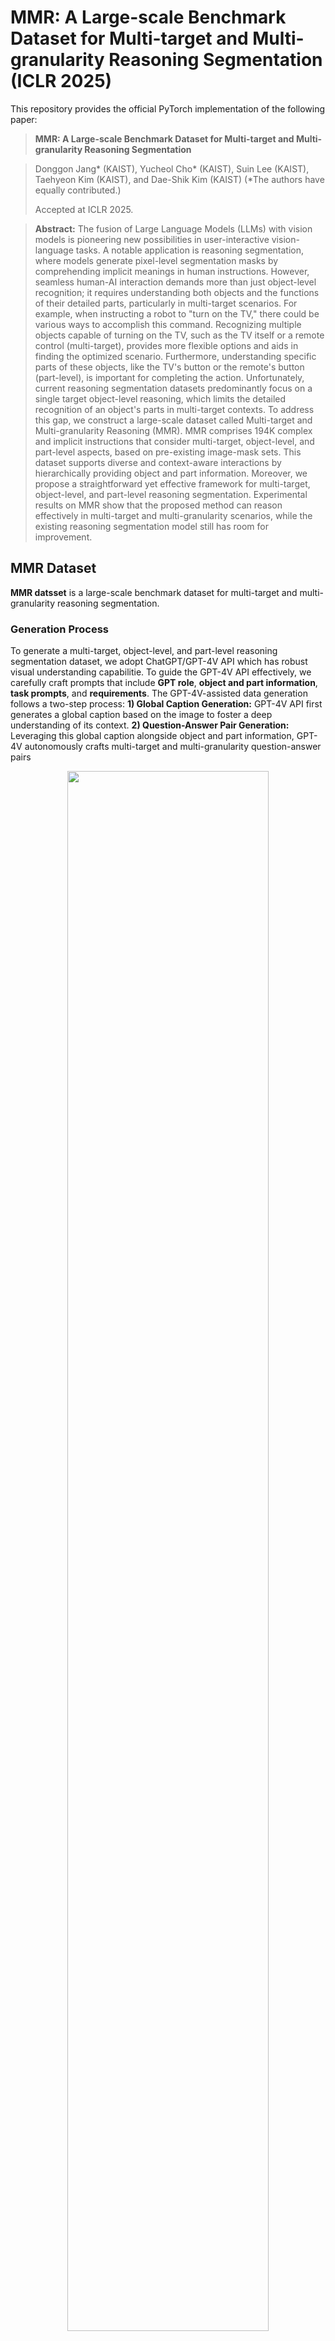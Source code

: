 # MMR: A Large-scale Benchmark Dataset for Multi-target and Multi-granularity Reasoning Segmentation (ICLR 2025)

This repository provides the official PyTorch implementation of the following paper:

>**MMR: A Large-scale Benchmark Dataset for Multi-target and Multi-granularity Reasoning Segmentation**

>
>Donggon Jang* (KAIST), Yucheol Cho* (KAIST), Suin Lee (KAIST), Taehyeon Kim (KAIST), and Dae-Shik Kim (KAIST) (*The authors have equally contributed.)
>
>Accepted at ICLR 2025.

>**Abstract:** The fusion of Large Language Models (LLMs) with vision models is pioneering new possibilities in user-interactive vision-language tasks. A notable application is reasoning segmentation, where models generate pixel-level segmentation masks by comprehending implicit meanings in human instructions. However, seamless human-AI interaction demands more than just object-level recognition; it requires understanding both objects and the functions of their detailed parts, particularly in multi-target scenarios. For example, when instructing a robot to "turn on the TV," there could be various ways to accomplish this command. Recognizing multiple objects capable of turning on the TV, such as the TV itself or a remote control (multi-target), provides more flexible options and aids in finding the optimized scenario. Furthermore, understanding specific parts of these objects, like the TV's button or the remote's button (part-level), is important for completing the action. Unfortunately, current reasoning segmentation datasets predominantly focus on a single target object-level reasoning, which limits the detailed recognition of an object's parts in multi-target contexts. To address this gap, we construct a large-scale dataset called Multi-target and Multi-granularity Reasoning (MMR). MMR comprises 194K complex and implicit instructions that consider multi-target, object-level, and part-level aspects, based on pre-existing image-mask sets. This dataset supports diverse and context-aware interactions by hierarchically providing object and part information. Moreover, we propose a straightforward yet effective framework for multi-target, object-level, and part-level reasoning segmentation. Experimental results on MMR show that the proposed method can reason effectively in multi-target and multi-granularity scenarios, while the existing reasoning segmentation model still has room for improvement.

## MMR Dataset
**MMR datsset** is a large-scale benchmark dataset for multi-target and multi-granularity reasoning segmentation. 

### Generation Process
To generate a multi-target, object-level, and part-level reasoning segmentation dataset, we adopt ChatGPT/GPT-4V API which has robust visual understanding capabilitie. To guide the GPT-4V API effectively, we carefully craft prompts that include **GPT role**, **object and part information**, **task prompts**, and **requirements**. The GPT-4V-assisted data generation follows a two-step process: **1) Global Caption Generation:** GPT-4V API first generates a global caption based on the image to foster a deep understanding of its context. **2) Question-Answer Pair Generation:** Leveraging this global caption alongside object and part information, GPT-4V autonomously crafts multi-target and multi-granularity question-answer pairs
<p align="center"> <img src="figures/figure_data_generation-1.png" width="80%"> </p>


### Example
<p align="center"> <img src="figures/figure_output_qna_pairs.png" width="80%"> </p>


### Statistics
The MMR dataset includes **194,398 intricate and implicit question-answer pairs** with 57,643 corresponding images and masks selected from PACO-LVIS. The entire dataset is split into distinct sets for training (154,127 pairs), validation (8,194 pairs), and test (32,077 pairs).
<p align="center"> <img src="figures/statistics_MMR-1.png" width="80%"> </p>



### Download
The MMR dataset can be downloaded from this [google drive link](https://drive.google.com/drive/folders/1d8FIs4cCmQLMuYAB4s2-_bH0HUI3CjNC?usp=drive_link).

The link for the MMR dataset is structured as follows:
```
MMR/
├── MMR_test_mixed.json
├── MMR_test_obj_only.json
├── MMR_test_part_only.json
├── MMR_train.json
├── MMR_val.json
```

### Json Format 
```
 data:
    {
        `file_name': str, a file name of the image,
        `height': int, height of the image,
        `width': int, width of the image,
        `image_id': int, id of the image,
        `not_exhaustive_category_ids': List[int], list of category ids that don't have all of their instances marked exhaustively,
        `neg_category_ids': List[int], list of category ids that were verified as not present in the image,
        `coco_url': str, image URL,
        `questions': List[str], the complex and implicit questions about the objects and parts within an image,
        
        `annotations':
            {
            `bbox': List[float], bounding box of the object or part,
            `segmentation': 
                {
                `size': List[int], the size of the image,
                `counts': RLE format, segmentation binary mask information,
                }
            `image_id': int, id of the image,
            `category_name': str, category_name of the object or part,
            `category_id': int, category_id,
            `sorted_category_id': int, sorted id in ascending order,
            }
        `answers': List[dicts], the annotations corresponding to the questions,
        `text_answers': List[str], the text answers to the questions,
        `raw_answers': List[str], the raw answers from GPT API to the questions,
    }
```


## M<sup>2</sup>SA Model
### Architecture
<p align="center"> <img src="figures/framework-1.png" width="80%"> </p>

### Installation 
1. Clone this repository

```
git clone https://github.com/jdg900/MMR.git
cd MMR
```
2. To install requirements using conda environment
```
conda env create -n [env name] -f M2SA.yaml
conda activate [env name]
pip install flash-attn --no-build-isolation
```

### Training
#### Data Preparation
The training datasets are composed in the same way as [LISA](https://github.com/dvlab-research/LISA?tab=readme-ov-file).

The training datasets consist of 4 types of data:
1. Semantic segmentation datasets: [ADE20K](http://data.csail.mit.edu/places/ADEchallenge/ADEChallengeData2016.zip), [COCO-Stuff](http://calvin.inf.ed.ac.uk/wp-content/uploads/data/cocostuffdataset/stuffthingmaps_trainval2017.zip), [Mapillary](https://www.mapillary.com/dataset/vistas), [PACO-LVIS](https://github.com/facebookresearch/paco/tree/main#dataset-setup), [PASCAL-Part](https://github.com/facebookresearch/VLPart/tree/main/datasets#pascal-part), [COCO Images](http://images.cocodataset.org/zips/train2017.zip)

    Note: You should also add COCO train2017 and COCO val 2017 under the refer_seg path.

2. Referring expression segmentation datasets: [RefCOCO](https://web.archive.org/web/20220413011718/https://bvisionweb1.cs.unc.edu/licheng/referit/data/refcoco.zip), [RefCOCO+](https://web.archive.org/web/20220413011656/https://bvisionweb1.cs.unc.edu/licheng/referit/data/refcoco+.zip), [RefCOCOg](https://web.archive.org/web/20220413012904/https://bvisionweb1.cs.unc.edu/licheng/referit/data/refcocog.zip), [RefCLEF](https://web.archive.org/web/20220413011817/https://bvisionweb1.cs.unc.edu/licheng/referit/data/refclef.zip) ([saiapr_tc-12](https://web.archive.org/web/20220515000000/http://bvisionweb1.cs.unc.edu/licheng/referit/data/images/saiapr_tc-12.zip)), [RefCOCOm](https://github.com/Rubics-Xuan/MRES)


3. Visual question answering dataset: [LLaVA-Instruct-150k](https://huggingface.co/datasets/liuhaotian/LLaVA-Instruct-150K/blob/main/llava_instruct_150k.json)


4. Our MMR dataset: [MMR](https://drive.google.com/drive/folders/1d8FIs4cCmQLMuYAB4s2-_bH0HUI3CjNC?usp=drive_link)
    Note: Images and masks in MMR dataset are based on COCO Images.


Download the total datasets from the above links, and organize them as follows.

```
├── dataset
│   ├── ade20k
│   │   ├── annotations
│   │   └── images
│   ├── coco
│   │   └── train2017
│   │       ├── 000000000009.jpg
│   │       └── ...
│   ├── cocostuff
│   │   └── train2017
│   │       ├── 000000000009.png
│   │       └── ...
│   ├── llava_dataset
│   │   └── llava_instruct_150k.json
│   ├── mapillary
│   │   ├── config_v2.0.json
│   │   ├── testing
│   │   ├── training
│   │   └── validation
│   ├── refer_seg
│   │   ├── images
│   │   |   ├── saiapr_tc-12 
│   │   |   └── mscoco
│   │   |       └── images
│   │   |           └── train2014
│   │   ├── refclef
│   │   ├── refcoco
│   │   ├── refcoco+
│   │   └── refcocog
│   │   └── RefCOCOm
│   │        ├── masks
│   │        └── annotations
│   ├── vlpart
│   │    ├── paco
│   │    │   └── annotations
│   │    └── pascal_part
│   │        ├── train.json
│   │        └── VOCdevkit
│   │
│   │   
│   └── MMR
│       ├── MMR_train.json
│       ├── MMR_val.json
│       ├── MMR_test_mixed.json
│       └── MMR_test_obj_only.json
│       └── MMR_test_part_only.json
```


#### Pre-trained LLaVA weights
To train M<sup>2</sup>SA-7B and M<sup>2</sup>SA-13B, loading LLaVA's pre-trained weights are required. For M<sup>2</sup>SA-7B we use LLaVA-Lightning-7B-v1-1 merged from `liuhaotian/LLaVA-Lightning-7B-delta-v1-1`, and for M<sup>2</sup>SA-13B, we use liuhaotian/llava-llama-2-13b-chat-lightning-preview.


#### Pre-trained SAM weights
Download SAM ViT-H pre-trained weights from the [link](https://dl.fbaipublicfiles.com/segment_anything/sam_vit_h_4b8939.pth), and put pre-trained weights in `./vision_pretrained`.

#### Training

```
deepspeed --include=localhost:0,1,2,3 --master_port=24999 train_ds.py \
 --version="PATH_TO_LLaVA" \
 --dataset_dir="./dataset/" \
 --dataset="sem_seg||refer_seg||vqa||multi_part_reason_seg" \
 --vision-tower="openai/clip-vit-large-patch14" \
 --batch_size=2 \
 --num_classes_per_sample=3 \
 --num_classes_per_question=3 \
 --use_expand_question_list \
 --model_max_length 2048 \
 --sample_rates="2,9,2,6" \
 --exp_name="M2SA" \
 --val_dataset="MultiPartReasonSeg|val" \
 --val_json_name="MMR_val.json" \
```
When training is finished, to get the full model weight:

```
cd ./runs/M2SA-7B/ckpt_model && python zero_to_fp32.py . ../pytorch_model.bin
```

#### Merge LoRA Weight
Merge the LoRA weights of `pytorch_model.bin`, save the resulting model into your desired path in the Hugging Face format:

```
CUDA_VISIBLE_DEVICES="" python merge_lora_weights_and_save_hf_model.py \
  --version="PATH_TO_LLaVA" \
  --weight="PATH_TO_pytorch_model.bin" \
  --save_path="PATH_TO_SAVED_MODEL"
```

For example:
```
CUDA_VISIBLE_DEVICES=0 python merge_lora_weights_and_save_hf_model.py \
  --version="./LLaVA/LLaVA-Lightning-7B-v1-1" \
  --weight="./runs/M2SA-7B/pytorch_model.bin" \
  --save_path="M2SA-7B"
```

### Validation
```
deepspeed --include=localhost:0,1,2,3 --master_port=24999  train_ds.py \
 --version="PATH_TO_M2SA_MODEL_Directory" \
 --exp_name="M2SA-7B-val" \
 --dataset_dir='./dataset' \
 --val_dataset="MultiPartReasonSeg|val" \
 --eval_only \
 --val_json_name="MMR_val.json" \
```


## Benchmark Results
- Results on MMR benchmark.

| Methods                        | val (gIoU) | val (cIoU) | Obj (gIoU) | Obj (cIoU) | Part (gIoU) | Part (cIoU) | Obj & Part (gIoU) | Obj & Part (cIoU) |
|--------------------------------|----------|----------|----------|----------|-----------|-----------|-----------------|-----------------|
| LISA-7B    | 13.8     | 18.3     | 23.5     | 25.1     | 6.6       | 7.9       | 14.5            | 17.9            |
| LISA-7B<sub>tr</sub>           | 19.4     | 31.6     | 34.7     | 41.8     | 8.0       | 13.1      | 19.5            | 27.1            |
| **M<sup>2</sup>SA-7B**         | **27.8** | **48.6** | **41.0** | **55.6** | **13.5**  | **27.0**  | **30.9**        | **46.8**        |
| LISA-Llama2-13B  | 15.4     | 20.0     | 26.1     | 27.9     | 7.4       | 8.4       | 16.1            | 19.8            |
| LISA-Llama2-13B<sub>tr</sub>   | 22.3     | 33.4     | 40.2     | 45.2     | 10.7      | 16.4      | 23.0            | 29.2            |
| **M<sup>2</sup>SA-Llama2-13B** | **28.4** | **49.1** | **42.3** | **57.6** | **13.6**  | **27.2**  | **31.6**        | **47.6**        |



- Results on RefCOCOm benchmark. For a fair comparison with previous methods, the mIoU metrics are adopted.

| Methods                                | val-Part | val-Obj & Part | testA-Part | testA-Obj & Part | testB-Part | testB-Obj & Part |
|----------------------------------------|----------|----------------|------------|------------------|------------|------------------|
| SeqTR             | 13.9     | 28.2           | 12.1       | 22.8             | 18.1       | 34.7             |
| CRIS              | 10.6     | 25.4           | 10.1       | 21.2             | 12.9       | 30.0             |
| LAVT                | 15.3     | 29.9           | 13.2       | 24.4             | 18.7       | 35.5             |
| X-Decoder     | 16.2     | 29.5           | 13.6       | 23.6             | 20.3       | 33.8             |
| SEEM          | 16.1     | 29.4           | 13.6       | 23.4             | 20.4       | 33.9             |
| UniRES       | 19.6     | 34.3           | 16.4       | 27.8             | 25.2       | **41.7**         |
| LISA-7B              | 21.3     | 34.3           | 18.5       | 28.6             | 25.7       | 40.1             |
| **M<sup>2</sup>SA-7B**                 | **22.4** | **35.5**       | **19.9**   | **30.1**         | **27.1**   | 41.4             |
| LISA-Llama2-13B     | 22.1     | 35.2           | 19.4       | 29.7             | 27.2       | 41.6             |
| **M<sup>2</sup>SA-Llama2-13B**         | **24.5** | **37.3**       | **21.9**   | **31.9**         | **28.5**   | **42.7**         |

## Citation
If you find this project useful in your research, please consider citing:
```
@inproceedings{jangmmr,
  title={MMR: A Large-scale Benchmark Dataset for Multi-target and Multi-granularity Reasoning Segmentation},
  author={Jang, Donggon and Cho, Yucheol and Lee, Suin and Kim, Taehyeon and Kim, Daeshik},
  booktitle={The Thirteenth International Conference on Learning Representations}
}
```

## Acknowledgements
This codebase ie built on [LISA](https://github.com/dvlab-research/LISA?tab=readme-ov-file), [LLaVA](https://github.com/haotian-liu/LLaVA), and [SAM](https://github.com/facebookresearch/segment-anything). We thank the authors for sharing their code. Their valuable work has greatly contributed to the development of our codebase.
